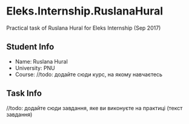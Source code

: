 # Eleks.Internship.RuslanaHural
Practical task of Ruslana Hural for Eleks Internship (Sep 2017)
## Student Info
* Name: Ruslana Hural
* University: PNU
* Course: //todo: додайте сюди курс, на якому навчаєтесь
## Task Info
//todo: додайте сюди завдання, яке ви виконуєте на практиці (текст завдання)
